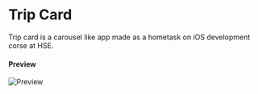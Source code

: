 # Trip Card
Trip card is a carousel like app made as a hometask on iOS development corse at HSE.

#### Preview

![Preview](https://media.giphy.com/media/im0wiVkAEEvmk2nKPN/giphy.gif "Preview")
